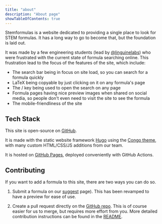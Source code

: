 ```yaml
---
title: "about"
description: "About page"
showTableOfContents: true
---
```

Stemformulas is a website dedicated to providing a single place to look for STEM formulas. It has a long way to go to become that, but the foundation is laid out.

It was made by a few engineering students (lead by [@linguinelabs](https://x.com/linguinelabs)) who were frustrated with the current state of formula searching online. This frustration lead to the focus of the features of the site, which include:

- The search bar being in focus on site load, so you can search for a formula quickly
- LaTeX being copyable by just clicking on it on any formula's page
- The / key being used to open the search on any page
- Formula pages having nice preview images when shared on social media, so people don't even need to visit the site to see the formula
- The mobile-friendliness of the site


## Tech Stack
This site is open-source on [GitHub](https://github.com/stemformulas/stemformulas.github.io).

It is made with the static website framework [Hugo](https://gohugo.io/) using the [Congo theme](https://github.com/jpanther/congo), with many custom HTML/CSS/JS additions from our team.

It is hosted on [GitHub Pages](https://pages.github.com/), deployed conveniently with GitHub Actions.

## Contributing
If you want to add a formula to this site, there are two ways you can do so.

1. Submit a formula on our [suggest](/suggest) page). This has been revamped to have a preview for ease of use.

2. Create a pull request directly on the
[GitHub repo](https://github.com/stemformulas/stemformulas.github.io). This is of course easier for us to merge, but requires more effort from you. 
More detailed contribution instructions can be found in the [README](https://github.com/stemformulas/stemformulas.github.io?tab=readme-ov-file#adding-a-formula).
